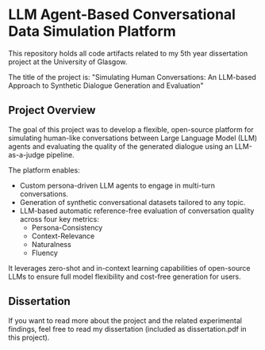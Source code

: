 # LLM Agent-Based Conversational Data Simulation Platform
This repository holds all code artifacts related to my 5th year dissertation project at the University of Glasgow.

The title of the project is:
"Simulating Human Conversations: An LLM-based Approach to Synthetic Dialogue Generation and Evaluation"

## Project Overview

The goal of this project was to develop a flexible, open-source platform for simulating human-like conversations between Large Language Model (LLM) agents and evaluating the quality of the generated dialogue using an LLM-as-a-judge pipeline.

The platform enables:

- Custom persona-driven LLM agents to engage in multi-turn conversations.
- Generation of synthetic conversational datasets tailored to any topic.
- LLM-based automatic reference-free evaluation of conversation quality across four key metrics:
  - Persona-Consistency  
  - Context-Relevance  
  - Naturalness  
  - Fluency

It leverages zero-shot and in-context learning capabilities of open-source LLMs to ensure full model flexibility and cost-free generation for users.

## Dissertation

If you want to read more about the project and the related experimental findings, feel free to read my dissertation (included as dissertation.pdf in this project).
